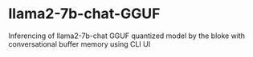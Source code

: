 # llama2-7b-chat-GGUF
Inferencing of llama2-7b-chat GGUF quantized model by the bloke with conversational buffer memory using CLI UI
